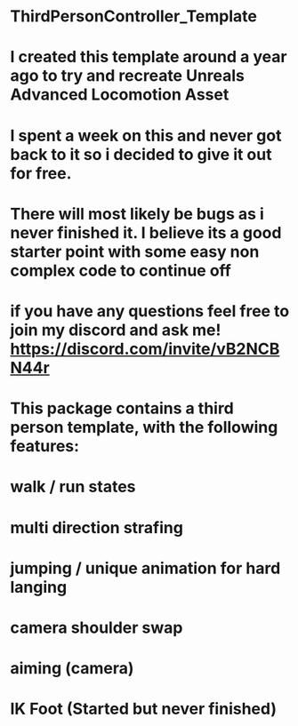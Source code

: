 # ThirdPersonController_Template

# I created this template around a year ago to try and recreate Unreals Advanced Locomotion Asset
# I spent a week on this and never got back to it so i decided to give it out for free.

# There will most likely be bugs as i never finished it. I believe its a good starter point with some easy non complex code to continue off

# if you have any questions feel free to join my discord and ask me! https://discord.com/invite/vB2NCBN44r

# This package contains a third person template, with the following features:

# walk / run states
# multi direction strafing
# jumping / unique animation for hard langing
# camera shoulder swap
# aiming (camera)
# IK Foot (Started but never finished)